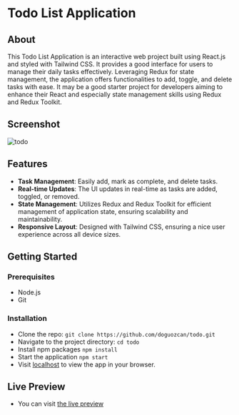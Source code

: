 # Todo List Application

## About

This Todo List Application is an interactive web project built using React.js and styled with Tailwind CSS. It provides a good interface for users to manage their daily tasks effectively. Leveraging Redux for state management, the application offers functionalities to add, toggle, and delete tasks with ease. It may be a good starter project for developers aiming to enhance their React and especially state management skills using Redux and Redux Toolkit.

## Screenshot

![todo](https://github.com/doguozcan/todo/assets/76822280/6edae4b9-ee9b-42c4-a8da-eae8d6629ac1)

## Features

- **Task Management**: Easily add, mark as complete, and delete tasks.
- **Real-time Updates**: The UI updates in real-time as tasks are added, toggled, or removed.
- **State Management**: Utilizes Redux and Redux Toolkit for efficient management of application state, ensuring scalability and maintainability.
- **Responsive Layout**: Designed with Tailwind CSS, ensuring a nice user experience across all device sizes.

## Getting Started

### Prerequisites

- Node.js
- Git

### Installation

- Clone the repo:
  `git clone https://github.com/doguozcan/todo.git`
- Navigate to the project directory:
  `cd todo`
- Install npm packages
  `npm install`
- Start the application
  `npm start`
- Visit <a href="http://localhost:3000">localhost</a> to view the app in your browser.

## Live Preview

- You can visit <a href="https://doguozcan.github.io/todo/">the live preview</a>
